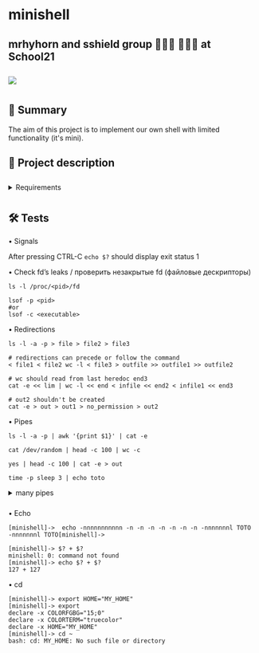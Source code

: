 # minishell

## mrhyhorn and sshield group 👩🏻‍💻 🧑🏻‍💻 at School21

<div style="height: 10px"></div>
<div>
<span>
	<img src="https://img.shields.io/badge/language-00599C?logo=C&logoColor=white&style=for-the-badge">
</span>
</div>

<div style="height: 10px"></div>

## 📄 Summary

The aim of this project is to implement our own shell with limited functionality (it's mini).

## 📝 Project description

<div style="height: 10px"></div>
 
<details>

<summary>Requirements</summary>
<div style="height: 10px"></div>

The shell should:

• Display a prompt when waiting for a new command.

• Have a working history.

• Search and launch the right executable (based on the PATH variable or using a relative or an absolute path).

• Not use more than one global variable. Think about it. You will have to explain its purpose.

• Not interpret unclosed quotes or special characters which are not required by the subject such as \ (backslash) or ; (semicolon).

• Handle ’ (single quote) which should prevent the shell from interpreting the metacharacters in the quoted sequence.

• Handle " (double quote) which should prevent the shell from interpreting the metacharacters in the quoted sequence except for $ (dollar sign).

• Implement redirections:

<span class="marg_left">◦ <code> < </code> should redirect input.</span>

<span class="marg_left">◦ <code> > </code> should redirect output.</span>

<span class="marg_left">◦ <code> << </code> should be given a delimiter, then read the input until a line containing the delimiter is seen. </span>

<span class="marg_left">◦ <code> >> </code> should redirect output in append mode.</span>

• Implement pipes (| character). The output of each command in the pipeline is connected to the input of the next command via a pipe.

• Handle environment variables ($ followed by a sequence of characters) which should expand to their values.

• Handle $? which should expand to the exit status of the most recently executed foreground pipeline.

• Handle ctrl-C, ctrl-D and ctrl-\ which should behave like in bash.

• In interactive mode:

<span class="marg_left">◦ ctrl-C displays a new prompt on a new line.</span>

<span class="marg_left">◦ ctrl-D exits the shell.</span>

<span class="marg_left">◦ ctrl-\ does nothing.</span>

• Your shell must implement the following builtins:

<span class="marg_left">◦ echo with option -n</span>

<span class="marg_left">◦ cd with only a relative or absolute path</span>

<span class="marg_left">◦ pwd with no options</span>

<span class="marg_left">◦ export with no options</span>

<span class="marg_left">◦ unset with no options</span>

<span class="marg_left">◦ env with no options or arguments</span>

<span class="marg_left">◦ exit with no options</span>

</details>

<div style="height: 10px"></div>

## 🛠 Tests

• Signals

After pressing CTRL-C <code>echo $?</code> should display exit status 1

• Check fd’s leaks / проверить незакрытые fd (файловые дескрипторы)

	ls -l /proc/<pid>/fd

	lsof -p <pid>
	#or
	lsof -c <executable>

• Redirections

	ls -l -a -p > file > file2 > file3

	# redirections can precede or follow the command
	< file1 < file2 wc -l < file3 > outfile >> outfile1 >> outfile2

	# wc should read from last heredoc end3
	cat -e << lim | wc -l << end < infile << end2 < infile1 << end3

	# out2 shouldn't be created
	cat -e > out > out1 > no_permission > out2

• Pipes

	ls -l -a -p | awk '{print $1}' | cat -e

	cat /dev/random | head -c 100 | wc -c

	yes | head -c 100 | cat -e > out

	time -p sleep 3 | echo toto
	
<details>

<summary>many pipes</summary>
<div style="height: 10px"></div>

	echo test | cat -e | cat -e | cat -e | cat -e | cat -e | cat -e | cat -e | cat -e | cat -e | cat -e| cat -e| cat -e| cat -e| cat -e| cat -e| cat -e| cat -e| cat -e|cat -e|cat -e|cat -e|cat -e|cat -e|cat -e|cat -e|cat -e|cat -e|cat -e|cat -e|cat -e|cat -e|cat -e|cat -e|cat -e|cat -e|cat -e|cat -e|cat -e|cat -e|cat -e|cat -e|cat -e|cat -e|cat -e|cat -e|cat -e|cat -e|cat -e|cat -e|cat -e|cat -e|cat -e|cat -e|cat -e|cat -e|cat -e|cat -e|cat -e|cat -e|cat -e|cat -e|cat -e|cat -e|cat -e|cat -e|cat -e|cat -e|cat -e|cat -e|cat -e|cat -e|cat -e|cat -e|cat -e|cat -e|cat -e|cat -e|cat -e|cat -e|cat -e|cat -e|cat -e|cat -e|cat -e|cat -e|cat -e|cat -e|cat -e|cat -e|cat -e|cat -e|cat -e|cat -e|cat -e|cat -e|cat -e|cat -e|cat -e|cat -e|cat -e|cat -e|cat -e|cat -e|cat -e|cat -e|cat -e|cat -e|cat -e|cat -e|cat -e|cat -e|cat -e|cat -e|cat -e|cat -e|cat -e|cat -e|cat -e|cat -e|cat -e|cat -e|cat -e|cat -e|cat -e|cat -e|cat -e|cat -e|cat -e|cat -e|cat -e|cat -e|cat -e|cat -e|cat -e|cat -e|cat -e|cat -e|cat -e|cat -e|cat -e|cat -e|cat -e|cat -e|cat -e|cat -e|cat -e|cat -e|cat -e|cat -e|cat -e|cat -e|cat -e|cat -e|cat -e|cat -e|cat -e|cat -e|cat -e|cat -e|cat -e|cat -e|cat -e|cat -e|cat -e|cat -e|cat -e|cat -e|cat -e|cat -e|cat -e|cat -e|cat -e|cat -e|cat -e|cat -e|cat -e|cat -e|cat -e|cat -e|cat -e|cat -e|cat -e|cat -e|cat -e|cat -e|cat -e|cat -e|cat -e|cat -e|cat -e|cat -e|cat -e|cat -e|cat -e|cat -e|cat -e|cat -e|cat -e|cat -e|cat -e|cat -e|cat -e|cat -e|cat -e|cat -e|cat -e|cat -e|cat -e|cat -e|cat -e|cat -e|cat -e|cat -e|cat -e|cat -e|cat -e|cat -e|cat -e|cat -e|cat -e|cat -e|cat -e|cat -e|cat -e|cat -e|cat -e|cat -e|cat -e|cat -e|cat -e|cat -e|cat -e|cat -e|cat -e|cat -e|cat -e|cat -e|cat -e|cat -e|cat -e|cat -e|cat -e|cat -e|cat -e|cat -e|cat -e|cat -e|cat -e|cat -e|cat -e|cat -e|cat -e|cat -e|cat -e|cat -e|cat -e|cat -e|cat -e|cat -e|cat -e|cat -e|cat -e|cat -e|cat -e|cat -e|cat -e|cat -e|cat -e|cat -e|cat -e|cat -e|cat -e|cat -e|cat -e|cat -e|cat -e|cat -e|cat -e|cat -e|cat -e|cat -e|cat -e|cat -e|cat -e|cat -e|cat -e|cat -e|cat -e|cat -e|cat -e|cat -e|cat -e|cat -e|cat -e|cat -e|cat -e|cat -e|cat -e|cat -e|cat -e|cat -e|cat -e|cat -e|cat -e|cat -e|cat -e|cat -e|cat -e|cat -e|cat -e|cat -e|cat -e|cat -e|cat -e|cat -e|cat -e|cat -e|cat -e|cat -e|cat -e|cat -e|cat -e|cat -e|cat -e|cat -e|cat -e|cat -e|cat -e|cat -e|cat -e|cat -e|cat -e|cat -e|cat -e|cat -e|cat -e|cat -e|cat -e|cat -e|cat -e|cat -e|cat -e|cat -e|cat -e|cat -e|cat -e|cat -e|cat -e|cat -e|cat -e|cat -e|cat -e|cat -e|cat -e|cat -e|cat -e|cat -e|cat -e|cat -e|cat -e > out

</details>
<div style="height: 10px"></div>

• Echo

	[minishell]->  echo -nnnnnnnnnnn -n -n -n -n -n -n -n -nnnnnnnl TOTO
	-nnnnnnnl TOTO[minishell]->

	[minishell]-> $? + $?
	minishell: 0: command not found
	[minishell]-> echo $? + $?
	127 + 127

• cd

	[minishell]-> export HOME="MY_HOME"
	[minishell]-> export
	declare -x COLORFGBG="15;0"
	declare -x COLORTERM="truecolor"
	declare -x HOME="MY_HOME"
	[minishell]-> cd ~
	bash: cd: MY_HOME: No such file or directory


<style>
	.marg_left {
		margin-left: 40px
	}
</style>

